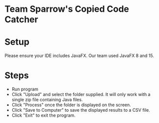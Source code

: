 # Team Sparrow's Copied Code Catcher

# Setup
Please ensure your IDE includes JavaFX. Our team used JavaFX 8 and 15.

# Steps
- Run program
- Click "Upload" and select the folder supplied. It will only work with a single zip file containing Java files.
- Click "Process" once the folder is displayed on the screen.
- Click "Save to Computer" to save the displayed results to a CSV file.
- Click "Exit" to exit the program.

